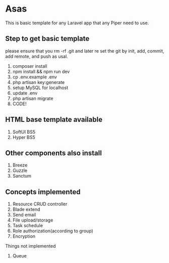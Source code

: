 # Asas 

This is basic template for any Laravel app that any Piper need to use.

## Step to get basic template

please ensure that you rm -rf .git and later re set the git by init, add, commit, add remote, and push as usal.

1. composer install
2. npm install && npm run dev
3. cp .env.example .env
4. php artisan key:generate
5. setup MySQL for localhost
6. update .env
7. php artisan migrate
8. CODE!

## HTML base template available

1. SoftUI BS5
2. Hyper BS5

## Other components also install

1. Breeze 
2. Guzzle 
3. Sanctum

## Concepts implemented

1. Resource CRUD controller
2. Blade extend
3. Send email
4. File upload/storage
5. Task schedule
6. Role authorization(according to group)
7. Encryption

Things not implemented

1. Queue


